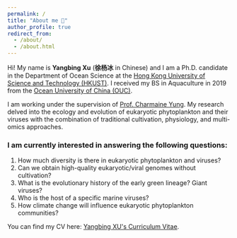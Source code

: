 ```yaml
---
permalink: /
title: "About me 🌊"
author_profile: true
redirect_from: 
  - /about/
  - /about.html
---
```


Hi! My name is **Yangbing Xu** (**徐杨冰** in Chinese) and I am a Ph.D. candidate in the Department of Ocean Science at the [Hong Kong University of Science and Technology (HKUST)](https://hkust.edu.hk/). I received my BS in Aquaculture in 2019 from the [Ocean University of China (OUC)](https://www.ouc.edu.cn/).

I am working under the supervision of [Prof. Charmaine Yung](https://www.charmaineyung.com/). My research delved into the ecology and evolution of eukaryotic phytoplankton and their viruses with the combination of traditional cultivation, physiology, and multi-omics approaches.

### I am currently interested in answering the following questions: 
1. How much diversity is there in eukaryotic phytoplankton and viruses? 
2. Can we obtain high-quality eukaryotic/viral genomes without cultivation?
3. What is the evolutionary history of the early green lineage? Giant viruses?
4. Who is the host of a specific marine viruses?
5. How climate change will influence eukaryotic phytoplankton communities?

You can find my CV here: [Yangbing XU's Curriculum Vitae](../assets/CV_Yangbing_Xu.pdf).
